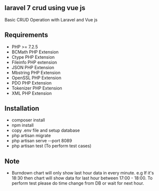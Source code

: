 ## laravel 7 crud using vue js
<p>Basic CRUD Operation with Laravel and Vue js</p>

## Requirements
- PHP >= 7.2.5
- BCMath PHP Extension
- Ctype PHP Extension
- Fileinfo PHP extension
- JSON PHP Extension
- Mbstring PHP Extension
- OpenSSL PHP Extension
- PDO PHP Extension
- Tokenizer PHP Extension
- XML PHP Extension

## Installation
- composer install
- npm install
- copy .env file and setup database
- php artisan migrate
- php artisan serve --port 8089
- php artisan test (To perform test cases)

## Note
- Burndown chart will only show last hour data in every minute. e.g If it's 18:30 then chart will show data for last hour between 17:00 - 18:00. To perform test please do time change from DB or wait for next hour.

